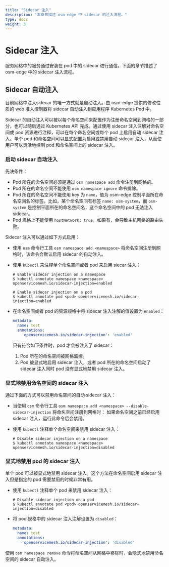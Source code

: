 ```yaml
---
title: "Sidecar 注入"
description: "本章节描述 osm-edge 中 sidecar 的注入流程。"
type: docs
weight: 3
---
```


# Sidecar 注入
服务网格中的服务通过安装在 pod 中的 sidecar 进行通信。下面的章节描述了 osm-edge 中的 sidecar 注入流程。

## Sidecar 自动注入
目前网格中注入sidecar 的唯一方式就是自动注入。由 osm-edge 提供的修改性质的 web 准入控制器将 sidecar 自动注入到应用程序 Kubernetes Pod 中。

Sidecar 的自动注入可以被以每个命名空间来配置作为注册命名空间到网格的一部分，也可以随后通过 Kubernetes API 完成。通过使用 sidecar 注入注解对命名空间或 pod 资源进行注释，可以在每个命名空间或每个 pod 上启用自动 sidecar 注入。单个 pod 和命名空间可以显式配置为启用或禁用自动 sidecar 注入，从而使用户可以灵活地控制 pod 和命名空间上的 sidecar 注入。

### 启动 sidecar 自动注入

先决条件：
- Pod 所在的命名空间必须是通过 `osm namespace add` 命令注册到网格的。
- Pod 所在的命名空间不能使用 `osm namespace ignore` 命令排除。
- Pod 所在的命名空间不能使用 key 为 `name`，值为 osm-edge 控制平面所在命名空间名的标签。比如，某个命名空间有标签 `name: osm-system`，而 `osm-system` 是控制平面所在的命名空间名，这个命名空间中的 pod 无法注入 sidecar。
- Pod 规格上不能使用 `hostNetwork: true`。如果有，会导致主机网络的路由失败。

Sidecar 注入可以通过如下方式启用：

- 使用 `osm` 命令行工具 `osm namespace add <namespace>` 将命名空间注册到网格时，该命令会默认启用 sidecar 的自动注入。

- 使用 `kubectl` 来注释单个命名空间或者 pod 来启用 siecar 注入：

  ```console
  # Enable sidecar injection on a namespace
  $ kubectl annotate namespace <namespace> openservicemesh.io/sidecar-injection=enabled
  ```

  ```console
  # Enable sidecar injection on a pod
  $ kubectl annotate pod <pod> openservicemesh.io/sidecar-injection=enabled
  ```

- 在命名空间或者 pod 的资源规格中将 sidecar 注入注解的值设置为 `enabled`：
  ```yaml
  metadata:
    name: test
    annotations:
      'openservicemesh.io/sidecar-injection': 'enabled'
  ```

  只有符合如下条件时，pod 才会被注入了 sidecar：
  1. Pod 所在的命名空间被网格监控。
  2. Pod 被显式地启用 sidecar 注入，或者 pod 所在的命名空间启动了 sidecar 注入同时 pod 没有显式地禁用 sidecar 注入。

### 显式地禁用命名空间的 sidecar 注入

通过下面的方式可以禁用命名空间的自动 sidecar 注入：

- 当使用 `osm` 命令行工具 `osm namespace add <namespace> --disable-sidecar-injection` 将命名空间注册到网格时：
  如果命名空间之前已经启用 sidecar 注入，运行此命令后会禁用。

- 使用 `kubectl` 注释单个命名空间来禁用 sidecar 注入：

  ```console
  # Disable sidecar injection on a namespace
  $ kubectl annotate namespace <namespace> openservicemesh.io/sidecar-injection=disabled
  ```

### 显式地禁用 pod 的 sidecar 注入

单个 pod 可以被显式地禁用 sidecar 注入。这个方法在命名空间启用 sidecar 注入但是指定的 pod 需要禁用的时候非常有用。

- 使用 `kubectl` 注释单个 pod 来禁用 sidecar 注入：
  ```console
  # Disable sidecar injection on a pod
  $ kubectl annotate pod <pod> openservicemesh.io/sidecar-injection=disabled
  ```

- 将 pod 规格中的 sidecar 注入注解设置为 `disabled`：
  ```yaml
  metadata:
    name: test
    annotations:
      'openservicemesh.io/sidecar-injection': 'disabled'
  ```

使用 `osm namespace remove` 命令将命名空间从网格中移除时，会隐式地禁用命名空间的 sidecar 自动注入。
